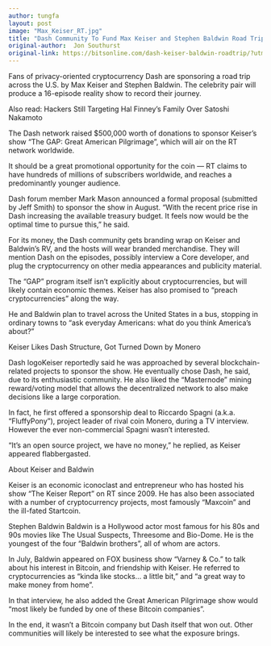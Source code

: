 ```yaml
---
author: tungfa
layout: post
image: "Max_Keiser_RT.jpg"
title: "Dash Community To Fund Max Keiser and Stephen Baldwin Road Trip"
original-author:  Jon Southurst 
original-link: https://bitsonline.com/dash-keiser-baldwin-roadtrip/?utm_source=facebook&utm_medium=social&utm_campaign=SocialWarfare
---
```


Fans of privacy-oriented cryptocurrency Dash are sponsoring a road trip across the U.S. by Max Keiser and Stephen Baldwin. The celebrity pair will produce a 16-episode reality show to record their journey.

Also read: Hackers Still Targeting Hal Finney’s Family Over Satoshi Nakamoto

The Dash network raised $500,000 worth of donations to sponsor Keiser’s show “The GAP: Great American Pilgrimage”, which will air on the RT network worldwide.

It should be a great promotional opportunity for the coin — RT claims to have hundreds of millions of subscribers worldwide, and reaches a predominantly younger audience.

Dash forum member Mark Mason announced a formal proposal (submitted by Jeff Smith) to sponsor the show in August. “With the recent price rise in Dash increasing the available treasury budget. It feels now would be the optimal time to pursue this,” he said.


For its money, the Dash community gets branding wrap on Keiser and Baldwin’s RV, and the hosts will wear branded merchandise. They will mention Dash on the episodes, possibly interview a Core developer, and plug the cryptocurrency on other media appearances and publicity material.

The “GAP” program itself isn’t explicitly about cryptocurrencies, but will likely contain economic themes. Keiser has also promised to “preach cryptocurrencies” along the way.

He and Baldwin plan to travel across the United States in a bus, stopping in ordinary towns to “ask everyday Americans: what do you think America’s about?”

Keiser Likes Dash Structure, Got Turned Down by Monero

Dash logoKeiser reportedly said he was approached by several blockchain-related projects to sponsor the show. He eventually chose Dash, he said, due to its enthusiastic community. He also liked the “Masternode” mining reward/voting model that allows the decentralized network to also make decisions like a large corporation.

In fact, he first offered a sponsorship deal to Riccardo Spagni (a.k.a. “FluffyPony”), project leader of rival coin Monero, during a TV interview. However the ever non-commercial Spagni wasn’t interested.

“It’s an open source project, we have no money,” he replied, as Keiser appeared flabbergasted.

About Keiser and Baldwin

Keiser is an economic iconoclast and entrepreneur who has hosted his show “The Keiser Report” on RT since 2009. He has also been associated with a number of cryptocurrency projects, most famously “Maxcoin” and the ill-fated Startcoin.

Stephen Baldwin
Baldwin is a Hollywood actor most famous for his 80s and 90s movies like The Usual Suspects, Threesome and Bio-Dome. He is the youngest of the four “Baldwin brothers”, all of whom are actors.

In July, Baldwin appeared on FOX business show “Varney & Co.” to talk about his interest in Bitcoin, and friendship with Keiser. He referred to cryptocurrencies as “kinda like stocks… a little bit,” and “a great way to make money from home”.

In that interview, he also added the Great American Pilgrimage show would “most likely be funded by one of these Bitcoin companies”.

In the end, it wasn’t a Bitcoin company but Dash itself that won out. Other communities will likely be interested to see what the exposure brings.

